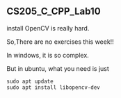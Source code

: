 <!--
 * @Github: https://github.com/Certseeds
 * @Author: nanoseeds
 * @Date: 2020-06-09 08:40:55
 * @LastEditors: nanoseeds
 * @LastEditTime: 2020-06-09 08:41:48
 * @License: CC-BY-NC-SA_V4_0 or any later version 
 -->

## CS205_C_CPP_Lab10

install OpenCV is really hard.

So,There are no exercises this week!!

In windows, it is so complex.

But in ubuntu, what you need is just

``` shell
sudo apt update
sudo apt install libopencv-dev
```
